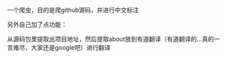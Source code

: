 一个爬虫，目的是爬github源码，并进行中文标注   

另外自己加了点功能：  

从源码包里提取出项目地址，然后提取about放到有道翻译（有道翻译的...真的一言难尽，大家还是google吧）进行翻译
